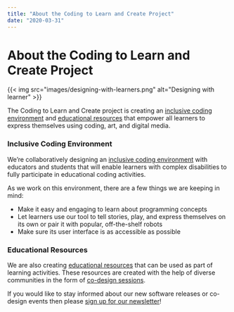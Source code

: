 ```yaml
---
title: "About the Coding to Learn and Create Project"
date: "2020-03-31"
---
```


# About the Coding to Learn and Create Project

{{< img src="images/designing-with-learners.png" alt="Designing with learner" >}}

The Coding to Learn and Create project is creating an [inclusive coding environment](https://build.codelearncreate.org/) and [educational resources](https://resources.codelearncreate.org/) that empower all learners to express themselves using coding, art, and digital media. 

### Inclusive Coding Environment

We’re collaboratively designing an [inclusive coding environment](https://build.codelearncreate.org/) with educators and students that will enable learners with complex disabilities to fully participate in educational coding activities. 

As we work on this environment, there are a few things we are keeping in mind:

* Make it easy and engaging to learn about programming concepts
* Let learners use our tool to tell stories, play, and express themselves on its own or pair it with popular, off-the-shelf robots
* Make sure its user interface is as accessible as possible

### Educational Resources 

We are also creating [educational resources](https://resources.codelearncreate.org/) that can be used as part of learning activities. These resources are created with the help of diverse communities in the form of [co-design sessions](/blog/co-design-session-1/).

If you would like to stay informed about our new software releases or co-design events then please [sign up for our newsletter](https://www.codelearncreate.org/#mc-embedded-subscribe-form)!
